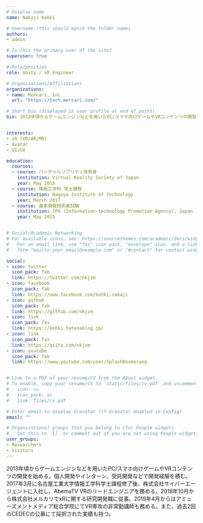 ```yaml
---
# Display name
name: Nakaji Kohki

# Username (this should match the folder name)
authors:
- admin

# Is this the primary user of the site?
superuser: true

# Role/position
role: Unity / xR Engineer

# Organizations/Affiliations
organizations:
- name: Mercari, inc.
  url: "https://tech.mercari.com/"

# Short bio (displayed in user profile at end of posts)
bio: 2013年頃からゲームエンジンなどを用いたPC/スマホ向けゲームやVRコンテンツの開発を始める。個人開発やインターン、受託開発などで開発経験を積む。2017年3月に名古屋工業大学情報工学科学士課程修了後、株式会社サイバーエージェントに入社し、AbemaTV VRのリードエンジニアを務める。2018年10月から株式会社メルカリでxRに関する研究開発職に従事。2019年4月からはアミューズメントメディア総合学院にてVR専攻の非常勤講師も務める。また、過去2回のCEDECの公募にて採択された実績も持つ。


interests:
- xR (VR/AR/MR)
- Avatar
- UI/UX

education:
  courses:
  - course: バーチャルリアリティ技術者
    institution: Virtual Reality Society of Japan
    year: May 2018
  - course: 情報工学科 学士課程
    institution: Nagoya Institute of Technology
    year: March 2017
  - course: 基本情報技術者試験
    institution: IPA (Information-technology Promotion Agency), Japan
    year: May 2015


# Social/Academic Networking
# For available icons, see: https://sourcethemes.com/academic/docs/widgets/#icons
#   For an email link, use "fas" icon pack, "envelope" icon, and a link in the
#   form "mailto:your-email@example.com" or "#contact" for contact widget.

social:
- icon: twitter
  icon_pack: fab
  link: https://twitter.com/nkjzm
- icon: facebook
  icon_pack: fab
  link: https://www.facebook.com/kohki.nakaji
- icon: github
  icon_pack: fab
  link: https://github.com/nkjzm
- icon: link
  icon_pack: fas
  link: https://kohki.hatenablog.jp/
- icon: link
  icon_pack: fas
  link: https://qiita.com/nkjzm
- icon: youtube
  icon_pack: fab
  link: https://www.youtube.com/user/SplashBoomerang


# Link to a PDF of your resume/CV from the About widget.
# To enable, copy your resume/CV to `static/files/cv.pdf` and uncomment the lines below.  
# - icon: cv
#   icon_pack: ai
#   link: files/cv.pdf

# Enter email to display Gravatar (if Gravatar enabled in Config)
email: ""

# Organizational groups that you belong to (for People widget)
#   Set this to `[]` or comment out if you are not using People widget.  
user_groups:
- Researchers
- Visitors
---
```


2013年頃からゲームエンジンなどを用いたPC/スマホ向けゲームやVRコンテンツの開発を始める。個人開発やインターン、受託開発などで開発経験を積む。2017年3月に名古屋工業大学情報工学科学士課程修了後、株式会社サイバーエージェントに入社し、AbemaTV VRのリードエンジニアを務める。2018年10月から株式会社メルカリでxRに関する研究開発職に従事。2019年4月からはアミューズメントメディア総合学院にてVR専攻の非常勤講師も務める。また、過去2回のCEDECの公募にて採択された実績も持つ。
